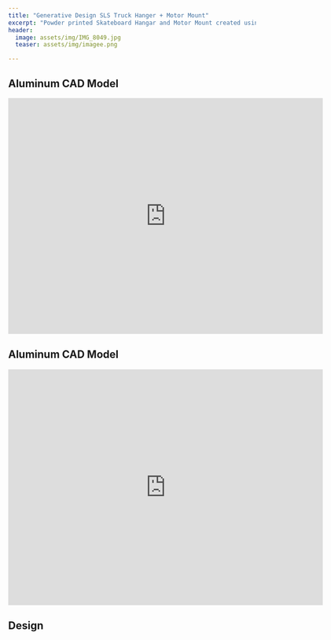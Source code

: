 ```yaml
---
title: "Generative Design SLS Truck Hanger + Motor Mount"
excerpt: "Powder printed Skateboard Hangar and Motor Mount created using generative design CAD. "
header:
  image: assets/img/IMG_8049.jpg
  teaser: assets/img/imagee.png

---
```


## Aluminum CAD Model
<iframe src="https://vanderbilt643.autodesk360.com/shares/public/SH286ddQT78850c0d8a48c35c779de1526d9?mode=embed" width="640" height="480" allowfullscreen="true" webkitallowfullscreen="true" mozallowfullscreen="true"  frameborder="0"></iframe>

## Aluminum CAD Model
<iframe src="https://vanderbilt643.autodesk360.com/shares/public/SH286ddQT78850c0d8a49b146acb3c5e207b?mode=embed" width="640" height="480" allowfullscreen="true" webkitallowfullscreen="true" mozallowfullscreen="true"  frameborder="0"></iframe>

## Design


